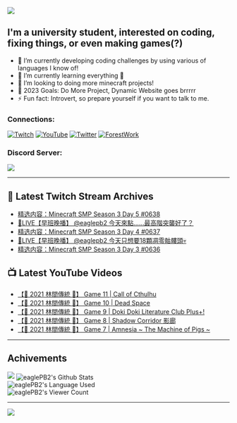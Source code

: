 <!--### Hello people, I'm EaglePB2 - The one who building something for fun 👋
Thank you for standby for this profile.   
The purpose of this profile is coming soon.   
You may come back later, as you wish if this readme.md is updated.   -->

<a href="https://github.com/lightda104530"><img src="https://readme-typing-svg.herokuapp.com/?duration=7000&width=600&lines=Hello+people,+I%27m+EaglePB2.;The+one+who+builds+something+for+fun+%F0%9F%91%8B;Thank+you+for+standby+for+this+profile.;The+purpose+of+this+profile+is+coming+soon.;You+may+come+back+later.;As+you+wish+if+this+readme.md+is+updated.;"></a>


## I'm a university student, interested on coding, fixing things, or even making games(?)
- 🔭 I’m currently developing coding challenges by using various of languages I know of!
- 🌱 I’m currently learning everything 🤣
- 💬 I’m looking to doing more minecraft projects!
- 🥅 2023 Goals: Do More Project, Dynamic Website goes brrrrr
- ⚡ Fun fact: Introvert, so prepare yourself if you want to talk to me.

### Connections:

[![Twitch](https://img.shields.io/badge/Twitch-9347FF?style=flat-square&logo=twitch&logoColor=white)](https://www.twitch.tv/eaglepb2)
[![YouTube](https://img.shields.io/badge/YouTube-%23FF0000.svg?style=flat-square&logo=YouTube&logoColor=white)](https://www.youtube.com/eaglepb2)
[![Twitter](https://img.shields.io/badge/Twitter-%231DA1F2.svg?style=flat-square&logo=Twitter&logoColor=white)](https://twitter.com/eaglepb2)
[![ForestWork](https://img.shields.io/badge/Forestwork_Website-415549?style=flat-square&logo=homeadvisor&logoColor=white)](https://forestwork.team)

### Discord Server:

[![](https://invidget.switchblade.xyz/qKrub9b?theme=dark&language=ch)](https://discord.gg/qKrub9b)

---

## 👾 Latest Twitch Stream Archives
<!-- TWITCH:START -->
- [精选内容：Minecraft SMP Season 3 Day 5 #0638](https://www.twitch.tv/videos/1947871015)
- [🔴LIVE【早班晚播】 @eaglepb2  今天來點……最高階突襲好了？](https://www.twitch.tv/videos/1947388075)
- [精选内容：Minecraft SMP Season 3 Day 4 #0637](https://www.twitch.tv/videos/1947058211)
- [🔴LIVE【早班晚播】 @eaglepb2 今天只想要18顆凋零骷髏頭💀](https://www.twitch.tv/videos/1946577331)
- [精选内容：Minecraft SMP Season 3 Day 3 #0636](https://www.twitch.tv/videos/1946273313)
<!-- TWITCH:END -->



## 📺 Latest YouTube Videos
<!-- YOUTUBE:START -->
- [【🎃 2021 林間傳統 🎃】 Game 11 | Call of Cthulhu](https://www.youtube.com/watch?v=PfI0B5CD0gk)
- [【🎃 2021 林間傳統 🎃】 Game 10 | Dead Space](https://www.youtube.com/watch?v=5jA62arRYVg)
- [【🎃 2021 林間傳統 🎃】 Game 9 | Doki Doki Literature Club Plus+!](https://www.youtube.com/watch?v=FrOf_KETaxc)
- [【🎃 2021 林間傳統 🎃】 Game 8 | Shadow Corridor 影廊](https://www.youtube.com/watch?v=PLgBy78IQnE)
- [【🎃 2021 林間傳統 🎃】 Game 7 | Amnesia ~ The Machine of Pigs ~](https://www.youtube.com/watch?v=hRq4eztNSyE)
<!-- YOUTUBE:END -->

---

## Achivements
[![](https://github-profile-trophy.vercel.app/?username=eaglepb2&theme=monokai&no-bg=true&&title=Repositories,Issues,Commit,MultiLanguage)](https://github.com/anuraghazra/github-readme-stats)
<img align="center" alt="eaglePB2's Github Stats" src="https://github-readme-stats.vercel.app/api?username=eaglePB2&show_icons=true&hide_border=true&theme=merko" />
<br>
<img align="center" alt="eaglePB2's Language Used" src="https://github-readme-stats.vercel.app/api/top-langs/?username=eaglePB2&show_icons=true&hide_border=true&theme=merko&layout=compact&langs_count=8" />
<br>
<img align="center" alt="eaglePB2's Viewer Count" src="https://visitcount.itsvg.in/api?id=eaglepb2&label=Profile%20Views&color=3&icon=5&pretty=true" />

<hr>

<!-- RANDOMQUOTE:START -->
![](https://quotes-github-readme.vercel.app/api?type=horizontal&theme=merko)
<!-- RANDOMQUOTE:END -->


<!--
       _____   _   _   _____       _____   _   _   ____   
      |_   _| | | | | |  ___|     |  ___| | \ | | |  _  \  
        | |   | |_| | | |___      | |___  |  \| | | | | | 
        | |   |  _  | |  ___|     |  ___| |     | | | | | 
        | |   | | | | | |___      | |___  | |\  | | |_| | 
        |_|   |_| |_| |_____|     |_____| |_| \_| |____ / 
      
-->

